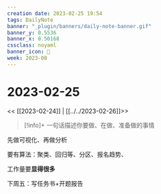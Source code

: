 ```yaml
---
creation date: 2023-02-25 19:54
tags: DailyNote
banner: "_plugin/banners/daily-note-banner.gif"
banner_y: 0.5536
banner_x: 0.50168
cssclass: noyaml
banner_icon: 💌
week: 2023-08
---
```


# 2023-02-25

<< [[2023-02-24]] | [[../../2023-02-26]]>>

> [!info]+ 一句话描述你要做、在做、准备做的事情
> 

先做可视化、再做分析

要有算法：聚类、回归等、分区、报名趋势、

工作量要**显得很多**

下周五：写任务书+开题报告

